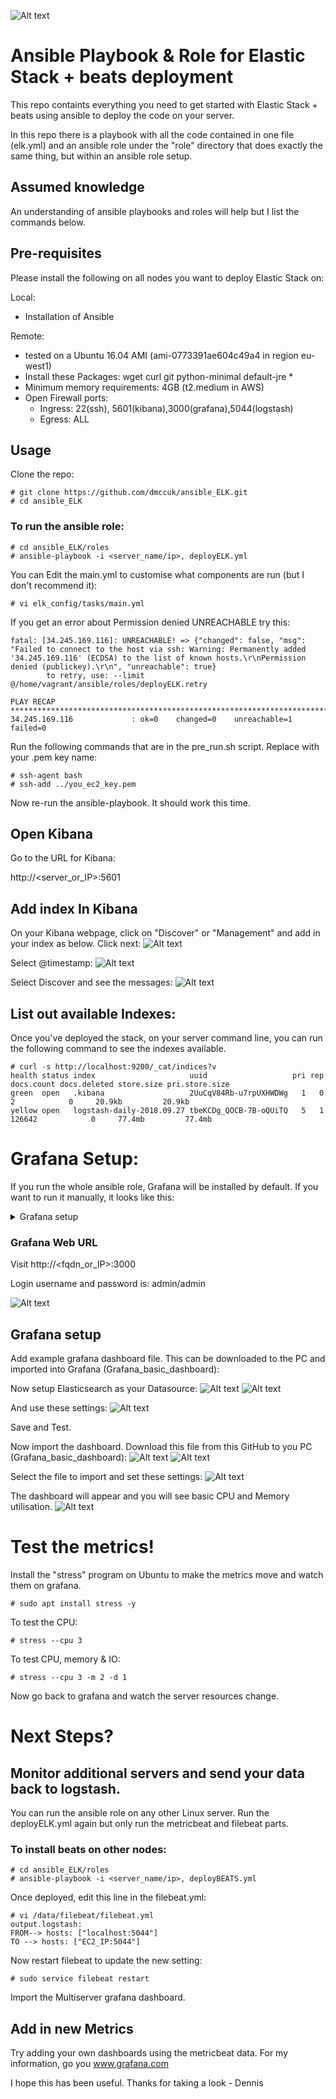![Alt text](pics/elk1.png?raw=true)

# Ansible Playbook & Role for Elastic Stack + beats deployment

This repo containts everything you need to get started with Elastic Stack + beats using ansible to deploy the code on your server.

In this repo there is a playbook with all the code contained in one file (elk.yml) and an ansible role under the "role" directory that does exactly the same thing, but within an ansible role setup.

## Assumed knowledge
An understanding of ansible playbooks and roles will help but I list the commands below.

## Pre-requisites
Please install the following on all nodes you want to deploy Elastic Stack on:

Local:
 * Installation of Ansible

Remote:
 * tested on a Ubuntu 16.04 AMI (ami-0773391ae604c49a4 in region eu-west1)
 * Install these Packages: wget curl git python-minimal default-jre *
 * Minimum memory requirements: 4GB (t2.medium in AWS)
 * Open Firewall ports:
   * Ingress: 22(ssh), 5601(kibana),3000(grafana),5044(logstash)
   * Egress: ALL

## Usage
Clone the repo:

    # git clone https://github.com/dmccuk/ansible_ELK.git
    # cd ansible_ELK

### To run the ansible role:

    # cd ansible_ELK/roles
    # ansible-playbook -i <server_name/ip>, deployELK.yml

You can Edit the main.yml to customise what components are run (but I don't recommend it):

    # vi elk_config/tasks/main.yml

If you get an error about Permission denied UNREACHABLE try this:
```
fatal: [34.245.169.116]: UNREACHABLE! => {"changed": false, "msg": "Failed to connect to the host via ssh: Warning: Permanently added '34.245.169.116' (ECDSA) to the list of known hosts.\r\nPermission denied (publickey).\r\n", "unreachable": true}
        to retry, use: --limit @/home/vagrant/ansible/roles/deployELK.retry

PLAY RECAP ************************************************************************************************
34.245.169.116             : ok=0    changed=0    unreachable=1    failed=0
```

Run the following commands that are in the pre_run.sh script. Replace with your .pem key name:
```
# ssh-agent bash
# ssh-add ../you_ec2_key.pem
```
Now re-run the ansible-playbook. It should work this time.

## Open Kibana

Go to the URL for Kibana:

http://<server_or_IP>:5601

## Add index In Kibana

On your Kibana webpage, click on "Discover" or "Management" and add in your index as below. Click next:
![Alt text](pics/kibana1.PNG?raw=true)

Select @timestamp:
![Alt text](pics/kibana2.PNG?raw=true)

Select Discover and see the messages:
![Alt text](pics/kibana3.PNG?raw=true)

## List out available Indexes:

Once you've deployed the stack, on your server command line, you can run the following command to see the indexes available.

    # curl -s http://localhost:9200/_cat/indices?v
    health status index                     uuid                   pri rep docs.count docs.deleted store.size pri.store.size
    green  open   .kibana                   2UuCqV84Rb-u7rpUXHWDWg   1   0          2            0     20.9kb         20.9kb
    yellow open   logstash-daily-2018.09.27 tbeKCDg_QOCB-7B-oQUiTQ   5   1     126642            0     77.4mb         77.4mb

# Grafana Setup:

If you run the whole ansible role, Grafana will be installed by default. If you want to run it manually, it looks like this:

<details>
 <summary>Grafana setup</summary>
  <p>

```
# /data/grafana.sh

--2018-09-27 09:11:58--  https://s3-us-west-2.amazonaws.com/grafana-releases/release/grafana_5.1.4_amd64.deb
Resolving s3-us-west-2.amazonaws.com (s3-us-west-2.amazonaws.com)... 54.231.185.64
Connecting to s3-us-west-2.amazonaws.com (s3-us-west-2.amazonaws.com)|54.231.185.64|:443... connected.
HTTP request sent, awaiting response... 200 OK
Length: 52631282 (50M) [application/x-debian-package]
Saving to: ‘grafana_5.1.4_amd64.deb’
grafana_5.1.4_amd64.deb  100%[=======================================>]  50.19M  7.04MB/s    in 8.1s

2018-09-27 09:10:24 (6.23 MB/s) - ‘grafana_5.1.4_amd64.deb’ saved [52631282/52631282]

Reading package lists... Done
Building dependency tree
Reading state information... Done
Note, selecting 'libfontconfig1' instead of 'libfontconfig'
adduser is already the newest version (3.113+nmu3ubuntu4).
libfontconfig1 is already the newest version (2.11.94-0ubuntu1.1).
0 upgraded, 0 newly installed, 0 to remove and 0 not upgraded.
(Reading database ... 60521 files and directories currently installed.)
Preparing to unpack grafana_5.1.4_amd64.deb ...
Unpacking grafana (5.1.4) over (5.1.4) ...
Setting up grafana (5.1.4) ...
Restarting grafana-server service... OK
Processing triggers for systemd (229-4ubuntu21.4) ...
Processing triggers for ureadahead (0.100.0-19) ...
● grafana-server.service - Grafana instance
   Loaded: loaded (/usr/lib/systemd/system/grafana-server.service; disabled; vendor preset: enabled)
   Active: active (running) since Thu 2018-09-27 09:10:27 UTC; 393ms ago
     Docs: http://docs.grafana.org
 Main PID: 2281 (grafana-server)
   CGroup: /system.slice/grafana-server.service
           └─2281 /usr/sbin/grafana-server --config=/etc/grafana/grafana.ini --pidfile=/var/run/grafana/gra

Sep 27 09:10:27 ip-172-31-25-50 grafana-server[2281]: t=2018-09-27T09:10:27+0000 lvl=info msg="Executing mi
Sep 27 09:10:27 ip-172-31-25-50 grafana-server[2281]: t=2018-09-27T09:10:27+0000 lvl=info msg="Skipping mig
Sep 27 09:10:27 ip-172-31-25-50 grafana-server[2281]: t=2018-09-27T09:10:27+0000 lvl=info msg="Executing mi
Sep 27 09:10:27 ip-172-31-25-50 grafana-server[2281]: t=2018-09-27T09:10:27+0000 lvl=info msg="Skipping mig
Sep 27 09:10:27 ip-172-31-25-50 grafana-server[2281]: t=2018-09-27T09:10:27+0000 lvl=info msg="Starting plu
Sep 27 09:10:27 ip-172-31-25-50 grafana-server[2281]: t=2018-09-27T09:10:27+0000 lvl=info msg="Initializing
Sep 27 09:10:27 ip-172-31-25-50 grafana-server[2281]: t=2018-09-27T09:10:27+0000 lvl=info msg="Initializing
Sep 27 09:10:27 ip-172-31-25-50 grafana-server[2281]: t=2018-09-27T09:10:27+0000 lvl=info msg="Initializing
Sep 27 09:10:27 ip-172-31-25-50 grafana-server[2281]: t=2018-09-27T09:10:27+0000 lvl=info msg="Initializing
Sep 27 09:10:28 ip-172-31-25-50 systemd[1]: Started Grafana instance.
```
</p></details>

### Grafana Web URL

Visit http://<fqdn_or_IP>:3000

Login username and password is: admin/admin

![Alt text](pics/grafana1.PNG?raw=true)

## Grafana setup
Add example grafana dashboard file. This can be downloaded to the PC and imported into Grafana (Grafana_basic_dashboard):

Now setup Elasticsearch as your Datasource:
![Alt text](pics/grafana1.1PNG?raw=true)
![Alt text](pics/grafana4.PNG?raw=true)

And use these settings:
![Alt text](pics/grafana5.PNG?raw=true)

Save and Test.

Now import the dashboard. Download this file from this GitHub to you PC (Grafana_basic_dashboard):
![Alt text](pics/grafana2.PNG?raw=true)
![Alt text](pics/grafana3.PNG?raw=true)

Select the file to import and set these settings:
![Alt text](pics/grafana6.PNG?raw=true)

The dashboard will appear and you will see basic CPU and Memory utilisation.
![Alt text](pics/grafana7.PNG?raw=true)

# Test the metrics!

Install the "stress" program on Ubuntu to make the metrics move and watch them on grafana.

    # sudo apt install stress -y
To test the CPU:

    # stress --cpu 3
    
To test CPU, memory & IO:

    # stress --cpu 3 -m 2 -d 1

Now go back to grafana and watch the server resources change.

# Next Steps?

## Monitor additional servers and send your data back to logstash.

You can run the ansible role on any other Linux server. Run the deployELK.yml again but only run the metricbeat and filebeat parts.

### To install beats on other nodes:

    # cd ansible_ELK/roles
    # ansible-playbook -i <server_name/ip>, deployBEATS.yml

Once deployed, edit this line in the filebeat.yml:

    # vi /data/filebeat/filebeat.yml
    output.logstash:
    FROM--> hosts: ["localhost:5044"]
    TO --> hosts: ["EC2_IP:5044"]

Now restart filebeat to update the new setting:

    # sudo service filebeat restart
    
Import the Multiserver grafana dashboard.

## Add in new Metrics

Try adding your own dashboards using the metricbeat data. For my information, go you www.grafana.com

I hope this has been useful.
Thanks for taking a look - Dennis
